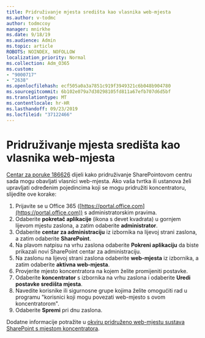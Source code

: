 ```yaml
---
title: Pridruživanje mjesta središta kao vlasnika web-mjesta
ms.author: v-todmc
author: todmccoy
manager: mnirkhe
ms.date: 9/18/19
ms.audience: Admin
ms.topic: article
ROBOTS: NOINDEX, NOFOLLOW
localization_priority: Normal
ms.collection: Adm_O365
ms.custom:
- "9000717"
- "2638"
ms.openlocfilehash: ecf505a0a3a7851c919f3949321c6b048b904780
ms.sourcegitcommit: 6b102e079a7d30298105fd811a67efb707d6d5bf
ms.translationtype: MT
ms.contentlocale: hr-HR
ms.lasthandoff: 09/23/2019
ms.locfileid: "37122466"
---
```

# <a name="associate-hub-sites-as-site-owner"></a>Pridruživanje mjesta središta kao vlasnika web-mjesta

[Centar za poruke 186626](https://admin.microsoft.com/Adminportal/Home?source=applauncher#/MessageCenter?id=MC186626) dijeli kako pridruživanje SharePointovom centru sada mogu obavljati vlasnici web-mjesta. Ako vaša tvrtka ili ustanova želi upravljati određenim pojedincima koji se mogu pridružiti koncentratoru, slijedite ove korake: 

1. Prijavite se u Office 365 ([https://portal.office.com](https://portal.office.com)) s administratorskim pravima.
2. Odaberite **pokretač aplikacije** (ikona s devet kvadrata) u gornjem lijevom mjestu zaslona, a zatim odaberite **administrator**.
3. Odaberite **centar za administraciju** iz izbornika na lijevoj strani zaslona, a zatim odaberite **SharePoint**.
4. Na plavom natpisu na vrhu zaslona odaberite **Pokreni aplikaciju** da biste prikazali novi SharePoint centar za administraciju.
5. Na zaslonu na lijevoj strani zaslona odaberite **web-mjesta** iz izbornika, a zatim odaberite **aktivna web-mjesta**.
6. Provjerite mjesto koncentratora na kojem želite promijeniti postavke.
7. Odaberite **koncentrator** s izbornika na vrhu zaslona i odaberite **Uredi postavke središta mjesta**.
8. Navedite korisnike ili sigurnosne grupe kojima želite omogućiti rad u programu "korisnici koji mogu povezati web-mjesto s ovom koncentratorom".
9. Odaberite **Spremi** pri dnu zaslona.

Dodatne informacije potražite u [okviru pridruženo web-mjestu sustava SharePoint s mjestom koncentratora](https://support.office.com/article/associate-a-sharepoint-site-with-a-hub-site-ae0009fd-af04-4d3d-917d-88edb43efc05). 